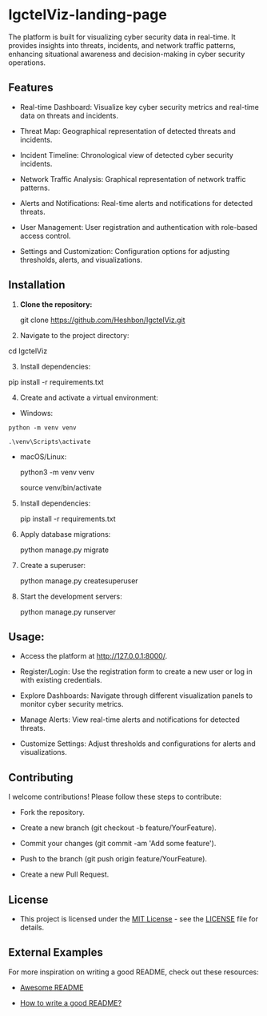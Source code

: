 # IgctelViz-landing-page

The platform is built for visualizing cyber security data in real-time. It provides insights into threats, incidents, and network traffic patterns, enhancing situational awareness and decision-making in cyber security operations.

## Features

   + Real-time Dashboard: Visualize key cyber security metrics and real-time data on threats and incidents.

   + Threat Map: Geographical representation of detected threats and incidents.

   + Incident Timeline: Chronological view of detected cyber security incidents.

   + Network Traffic Analysis: Graphical representation of network traffic patterns.

   + Alerts and Notifications: Real-time alerts and notifications for detected threats.

   + User Management: User registration and authentication with role-based access control.

   + Settings and Customization: Configuration options for adjusting thresholds, alerts, and visualizations.

## Installation

1. **Clone the repository:**  

	git clone https://github.com/Heshbon/IgctelViz.git

2. Navigate to the project directory:

  cd IgctelViz

3. Install dependencies:

  pip install -r requirements.txt

4. Create and activate a virtual environment:

  +  Windows:

	python -m venv venv

	.\venv\Scripts\activate

  + macOS/Linux:

	python3 -m venv venv

	source venv/bin/activate

5. Install dependencies:

	pip install -r requirements.txt

6. Apply database migrations:

	python manage.py migrate

7. Create a superuser:

	python manage.py createsuperuser

8. Start the development servers:

	python manage.py runserver

## Usage:

  + Access the platform at http://127.0.0.1:8000/.

  + Register/Login: Use the registration form to create a new user or log in with existing credentials.

  + Explore Dashboards: Navigate through different visualization panels to monitor cyber security metrics.

  + Manage Alerts: View real-time alerts and notifications for detected threats.

  + Customize Settings: Adjust thresholds and configurations for alerts and visualizations.

## Contributing

I welcome contributions! Please follow these steps to contribute:

   + Fork the repository.

   + Create a new branch (git checkout -b feature/YourFeature).

   + Commit your changes (git commit -am 'Add some feature').

   + Push to the branch (git push origin feature/YourFeature).

   + Create a new Pull Request.

## License

  + This project is licensed under the [MIT License](https://opensource.org/licenses/MIT) - see the [LICENSE](https://github.com/Heshbon/IgctelViz-landing-page/blob/main/LICENSE) file for details.

## External Examples

For more inspiration on writing a good README, check out these resources:

  + [Awesome README](https://github.com/matiassingers/awesome-readme)

  + [How to write a good README?](https://bulldogjob.com/news/449-how-to-write-a-good-readme-for-your-github-project)
